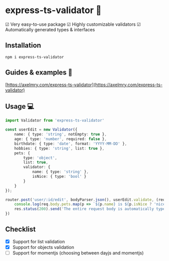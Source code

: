 # express-ts-validator 👋
☑ Very easy-to-use package
☑ Highly customizable validators
☑ Automatically generated types & interfaces

## Installation 
`npm i express-ts-validator`


## Guides & examples 👀

[https://axelmry.com/express-ts-validator](https://axelmry.com/express-ts-validator)


## Usage 💻

```typescript
import Validator from 'express-ts-validator'

const userEdit = new Validator({
    name: { type: 'string', notEmpty: true },
    age: { type: 'number', required: false },
    birthdate: { type: 'date', format: 'YYYY-MM-DD' },
    hobbies: { type: 'string', list: true },
    pets: {
        type: 'object', 
        list: true, 
        validator: {
            name: { type: 'string' },
            isNice: { type: 'bool' }
        }
    } 
});

router.post('user/:id/edit', bodyParser.json(), userEdit.validate, (req: Request & { body: typeof userEdit.schema }, res: Response) => {
    console.log(req.body.pets.map(p => `${p.name} is ${p.isNice ? 'nice' : 'naughty'}`))
    res.status(200).send('The entire request body is automatically typed !')
})

```
## Checklist
- [x] Support for list validation
- [x] Support for objects validation
- [ ] Support for momentjs (choosing between dayjs and momentjs)